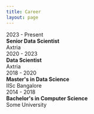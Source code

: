 ```yaml
---
title: Career
layout: page
---
```


<div class="timeline">

  <div class="timeline-item" style="--delay: 0s;">
    <div class="timeline-date">2023 - Present</div>
    <div class="timeline-content">
      <strong>Senior Data Scientist</strong><br>
      Axtria
    </div>
  </div>

  <div class="timeline-item" style="--delay: 0.2s;">
    <div class="timeline-date">2020 - 2023</div>
    <div class="timeline-content">
      <strong>Data Scientist</strong><br>
      Axtria
    </div>
  </div>

  <div class="timeline-item" style="--delay: 0.4s;">
    <div class="timeline-date">2018 - 2020</div>
    <div class="timeline-content">
      <strong>Master's in Data Science</strong><br>
      IISc Bangalore
    </div>
  </div>

  <div class="timeline-item" style="--delay: 0.6s;">
    <div class="timeline-date">2014 - 2018</div>
    <div class="timeline-content">
      <strong>Bachelor's in Computer Science</strong><br>
      Some University
    </div>
  </div>

</div>
